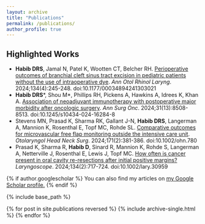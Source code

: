 ```yaml
---
layout: archive
title: "Publications"
permalink: /publications/
author_profile: true
---
```

## Highlighted Works
<ul>
    <li><b>Habib DRS</b>, Jamal N, Patel K, Wootten CT, Belcher RH. <a href="https://danielrshabib.github.io/publications/habib2024perioperative">Perioperative outcomes of branchial cleft sinus tract excision in pediatric patients without the use of intraoperative dye</a>. <i>Ann Otol Rhinol Laryng</i>. 2024;134(4):245-248. doi:10.1177/00034894241303021</li>
    <li><b>Habib DRS</b>*, Shou M*, Phillips RH, Pickens A, Hawkins A, Idrees K, Khan A. <a href="https://danielrshabib.github.io/publications/habib2024association">Association of neoadjuvant immunotherapy with postoperative major morbidity after oncologic surgery</a>. <i> Ann Surg Onc</i>. 2024;31(13):8508-8513. doi:10.1245/s10434-024-16284-8</li>
    <li>Stevens MN, Prasad K, Sharma RK, Gallant J-N, <b>Habib DRS</b>, Langerman A, Mannion K, Rosenthal E, Topf MC, Rohde SL. 
    <a href="https://danielrshabib.github.io/publications/stevens2024comparative">Comparative outcomes for microvascular free flap monitoring outside the intensive care unit</a>. <i>Otolaryngol Head Neck Surg</i>. 2024;171(2):381-386. doi:10.1002/ohn.780</li>
  <li>Prasad K, Sharma R, <b>Habib D</b>, Sinard R, Mannion K, Rohde S, Langerman A, Netterville J, Rosenthal E, Lewis J, Topf MC. 
    <a href="https://danielrshabib.github.io/publications/prasad2024how">How often is cancer present in oral cavity re-resections after initial positive margins?</a> <i>Laryngoscope</i>. 2024;134(2):717-724. doi:10.1002/lary.30959</li>
</ul>

{% if author.googlescholar %}
  You can also find my articles on <u><a href="{{author.googlescholar}}">my Google Scholar profile</a>.</u>
{% endif %}

{% include base_path %}

{% for post in site.publications reversed %}
  {% include archive-single.html %}
{% endfor %}
